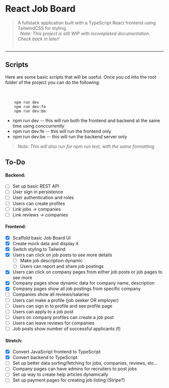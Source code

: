 # React Job Board  

> A fullstack application built with a TypeScript React frontend using TailwindCSS for styling.  
&nbsp;
_Note: This project is still WIP with incompleted documentation. Check back in later!_  
&nbsp;
---
## Scripts
Here are some basic scripts that will be useful. Once you cd into the root folder of the project you can do the following:
&nbsp;  
&nbsp;  
&nbsp;  

```
    npm run dev
    npm run dev:fe
    npm run dev:be
```
+ npm run dev -- this will run both the frontend and backend at the same time using _conccurrently_
+ npm run dev:fe -- this will run the frontend only
+ npm run dev:be -- this will run the backend server only
>_Note: This will also run for npm run test, with the same formatting_



## To-Do  
#### Backend:
- [ ] Set up basic REST API
- [ ] User sign in persistence
- [ ] User authentication and roles
- [ ] Users can create profiles
- [ ] Link jobs -> companies
- [ ] Link reviews -> companies

#### Frontend:
- [x] Scaffold basic Job Board UI
- [x] Create mock data and display it
- [x] Switch styling to Tailwind
- [x] Users can click on job posts to see more details
    - [ ] Make job description dynamic
    - [ ] Users can report and share job postings
- [x] Users can click on company pages from either job posts or job pages to see more
- [x] Company pages show dynamic data for company name, description
- [x] Company pages show all job postings from specific company
- [ ] Companies show all reviews/salaries
- [ ] Users can make a profile (job seeker OR employer)
- [ ] Users can sign in to profile and see profile page
- [ ] Users can apply to a job post
- [ ] Users on company profiles can create a job post
- [ ] Users can leave reviews for companies
- [ ] Job posts show number of successful applicants (f)

#### Stretch:  
- [x] Convert JavaScript frontend to TypeScript
- [x] Convert backend to TypeScript
- [ ] Set up better data sorting/fetching for jobs, companies, reviews, etc...
- [ ] Company pages can have admins for recruiters to post jobs
- [ ] Set up way to create help articles dynamically
- [ ] Set up payment pages for creating job listing (Stripe?)